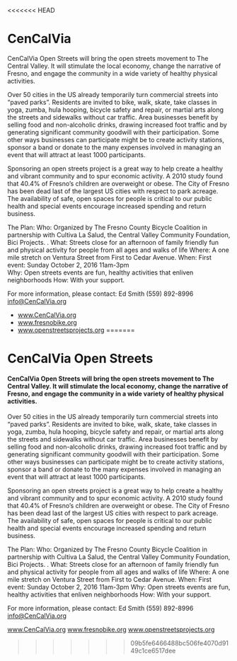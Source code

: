 <<<<<<< HEAD
# CenCalVia

CenCalVia Open Streets will bring the open streets movement to The Central Valley. It will stimulate the local economy, change the narrative of Fresno, and engage the community in a wide variety of healthy physical activities.

Over 50  cities in the US already temporarily turn commercial streets into “paved parks”.   Residents are invited to bike, walk, skate, take classes in yoga, zumba, hula hooping, bicycle safety and repair, or martial arts along the streets and sidewalks without car traffic.  Area businesses benefit by selling  food and non-alcoholic drinks, drawing increased foot traffic and by generating significant community goodwill with their participation.  Some other ways businesses can participate might be to create activity stations, sponsor a band or donate to the many expenses involved in managing an event that will attract at least 1000 participants.  

Sponsoring an open streets project is a great way to help create a healthy and  vibrant community and to spur economic activity.  A 2010 study found that 40.4% of Fresno’s children are overweight or obese. The City of Fresno has been dead last of the largest US cities with respect to park acreage. The availability of safe, open spaces for people is critical to our public health and special events encourage increased spending  and return business.

The Plan:
Who: Organized by The Fresno County  Bicycle Coalition in partnership with Cultiva La Salud, the Central Valley Community Foundation, Bici Projects. .
What: Streets close for an afternoon of family friendly fun and physical activity for people from all ages and walks of life
Where:  A one mile stretch on Ventura Street from First to Cedar Avenue.
When: First event: Sunday October 2, 2016  11am-3pm  
Why: Open streets events are fun, healthy activities that enliven neighborhoods
How: With your support.

For more information, please contact: Ed Smith (559) 892-8996 info@CenCalVia.org

- www.CenCalVia.org
- www.fresnobike.org
- www.openstreetsprojects.org
=======
# CenCalVia Open Streets

#### CenCalVia Open Streets will bring the open streets movement to The Central Valley. It will stimulate the local economy, change the narrative of Fresno, and engage the community in a wide variety of healthy physical activities.

Over 50 cities in the US already temporarily turn commercial streets into “paved parks”. Residents are invited to bike, walk, skate, take classes in yoga, zumba, hula hooping, bicycle safety and repair, or martial arts along the streets and sidewalks without car traffic. Area businesses benefit by selling food and non-alcoholic drinks, drawing increased foot traffic and by generating significant community goodwill with their participation. Some other ways businesses can participate might be to create activity stations, sponsor a band or donate to the many expenses involved in managing an event that will attract at least 1000 participants.

Sponsoring an open streets project is a great way to help create a healthy and vibrant community and to spur economic activity. A 2010 study found that 40.4% of Fresno’s children are overweight or obese. The City of Fresno has been dead last of the largest US cities with respect to park acreage. The availability of safe, open spaces for people is critical to our public health and special events encourage increased spending and return business.

The Plan: Who: Organized by The Fresno County Bicycle Coalition in partnership with Cultiva La Salud, the Central Valley Community Foundation, Bici Projects. . What: Streets close for an afternoon of family friendly fun and physical activity for people from all ages and walks of life Where: A one mile stretch on Ventura Street from First to Cedar Avenue. When: First event: Sunday October 2, 2016 11am-3pm
Why: Open streets events are fun, healthy activities that enliven neighborhoods How: With your support.

For more information, please contact: Ed Smith (559) 892-8996 info@CenCalVia.org

www.CenCalVia.org www.fresnobike.org www.openstreetsprojects.org
>>>>>>> 09b5fe6466488bc506fe4070d9149c1ce6517dee
